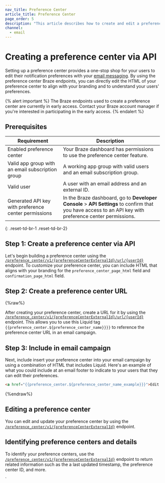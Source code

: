 ```yaml
---
nav_title: Preference Center
article_title: Preference Center
page_order: 5
description: "This article describes how to create and edit a preference center using the Preference Center Braze endpoints."
channel:
  - email
---
```


# Creating a preference center via API

Setting up a preference center provides a one-stop shop for your users to edit their notification preferences with your [email messaging]({{site.baseurl}}/user_guide/message_building_by_channel/email/). By using the preference center Braze endpoints, you can directly edit the HTML of your preference center to align with your branding and to understand your users' preferences.

{% alert important %}
The Braze endpoints used to create a preference center are currently in early access. Contact your Braze account manager if you're interested in participating in the early access.
{% endalert %}

## Prerequisites

| Requirement | Description |
|---|---|
| Enabled preference center | Your Braze dashboard has permissions to use the preference center feature. |
| Valid app group with an email subscription group | A working app group with valid users and an email subscription group. |
| Valid user | A user with an email address and an external ID. |
| Generated API key with preference center permissions | In the Braze dashboard, go to **Developer Console** > **API Settings** to confirm that you have access to an API key with preference center permissions. |
{: .reset-td-br-1 .reset-td-br-2}

## Step 1: Create a preference center via API

Let's begin building a preference center using the [`/preference_center/v1/{preferenceCenterExternalId}/url/{userId}`]({{site.baseurl}}/api/endpoints/preference_center/post_create_preference_center/) endpoint. To customize your preference center, you can include HTML that aligns with your branding for the `preference_center_page_html` field and `confirmation_page_html` field.

## Step 2: Create a preference center URL

{%raw%}

After creating your preference center, create a URL for it by using the [`/preference_center/v1/{preferenceCenterExternalId}/url/{userId}`]({{site.baseurl}}/api/endpoints/preference_center/get_create_url_preference_center/) endpoint. This allows you to use this Liquid tag ```{{preference_center.${preference_center_name}}}}``` to reference the preference center URL in an email campaign. 

## Step 3: Include in email campaign

Next, include insert your preference center into your email campaign by using a combination of HTML that includes Liquid. Here's an example of what you could include at an email footer to indicate to your users that they can edit their preferences. 

```html
<a href="{{preference_center.${preference_center_name_example}}}">Edit your preferences</a>
```
{%endraw%}

## Editing a preference center

You can edit and update your preference center by using the [`/preference_center/v1/{preferenceCenterExternalId}`]({{site.baseurl}}/api/endpoints/preference_center/put_update_preference_center/) endpoint. 

## Identifying preference centers and details

To identify your preference centers, use the [`/preference_center/v1/{preferenceCenterExternalId}`]({{site.baseurl}}/api/endpoints/preference_center/get_view_details_preference_center/) endpoint to return related information such as the a last updated timestamp, the preference center ID, and more.

`